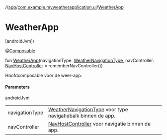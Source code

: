 //[app](../../index.md)/[com.example.myweatherapplication.ui](index.md)/[WeatherApp](-weather-app.md)

# WeatherApp

[androidJvm]\

@[Composable](https://developer.android.com/reference/kotlin/androidx/compose/runtime/Composable.html)

fun [WeatherApp](-weather-app.md)(navigationType: [WeatherNavigationType](../com.example.myweatherapplication.ui.util/-weather-navigation-type/index.md), navController: [NavHostController](https://developer.android.com/reference/kotlin/androidx/navigation/NavHostController.html) = rememberNavController())

Hoofdcomposable voor de weer-app.

#### Parameters

androidJvm

| | |
|---|---|
| navigationType | [WeatherNavigationType](../com.example.myweatherapplication.ui.util/-weather-navigation-type/index.md) voor type navigatiebalk binnen de app. |
| navController | [NavHostController](https://developer.android.com/reference/kotlin/androidx/navigation/NavHostController.html) voor navigatie binnen de app. |
